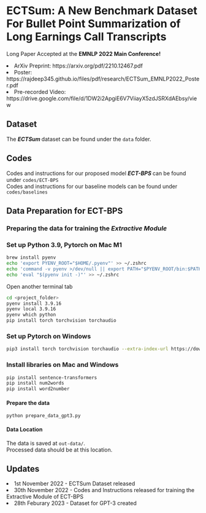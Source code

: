 # ECTSum: A New Benchmark Dataset For Bullet Point Summarization of Long Earnings Call Transcripts

Long Paper Accepted at the <b> EMNLP 2022 Main Conference! </b> <br /> 
<li> ArXiv Preprint: https://arxiv.org/pdf/2210.12467.pdf </li>
<li> Poster: https://rajdeep345.github.io/files/pdf/research/ECTSum_EMNLP2022_Poster.pdf </li>
<li> Pre-recorded Video: https://drive.google.com/file/d/1DW2i2ApgiE6V7ViiayX5zdJSRXdAEbsy/view </li>

## Dataset
The <b> <i> ECTSum </b> </i> dataset can be found under the `data` folder.

## Codes
Codes and instructions for our proposed model <b> <i> ECT-BPS </b> </i> can be found under `codes/ECT-BPS` <br />
Codes and instructions for our baseline models can be found under `codes/baselines`

## Data Preparation for ECT-BPS
### Preparing the data for training the <i> Extractive Module </i>

### Set up Python 3.9, Pytorch on Mac M1
```bash
brew install pyenv
echo 'export PYENV_ROOT="$HOME/.pyenv"' >> ~/.zshrc
echo 'command -v pyenv >/dev/null || export PATH="$PYENV_ROOT/bin:$PATH"' >> ~/.zshrc
echo 'eval "$(pyenv init -)"' >> ~/.zshrc
```

Open another terminal tab

```bash
cd <project_folder>
pyenv install 3.9.16
pyenv local 3.9.16
pyenv which python
pip install torch torchvision torchaudio
```

### Set up Pytorch on Windows
```bash
pip3 install torch torchvision torchaudio --extra-index-url https://download.pytorch.org/whl/cpu
```


### Install libraries on Mac and Windows
```bash
pip install sentence-transformers
pip install num2words
pip install word2number
```



#### Prepare the data
`python prepare_data_gpt3.py`

#### Data Location
The data is saved at `out-data/`. </br>
Processed data should be at this location.

## Updates
<li> 1st November 2022 - ECTSum Dataset released </li>
<li> 30th November 2022 - Codes and Instructions released for training the Extractive Module of ECT-BPS
<li> 28th Feburary 2023 - Dataset for GPT-3 created</li>